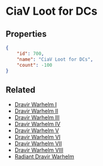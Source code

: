 # CiaV Loot for DCs

<no description available>

## Properties

```json
{
    "id": 700,
    "name": "CiaV Loot for DCs",
    "count": -100
}
```

## Related

- [Dravir Warhelm I](../items/20193-dravir-warhelm-i.md)
- [Dravir Warhelm II](../items/20194-dravir-warhelm-ii.md)
- [Dravir Warhelm III](../items/20195-dravir-warhelm-iii.md)
- [Dravir Warhelm IV](../items/20196-dravir-warhelm-iv.md)
- [Dravir Warhelm V](../items/20197-dravir-warhelm-v.md)
- [Dravir Warhelm VI](../items/20198-dravir-warhelm-vi.md)
- [Dravir Warhelm VII](../items/20199-dravir-warhelm-vii.md)
- [Dravir Warhelm VIII](../items/20200-dravir-warhelm-viii.md)
- [Radiant Dravir Warhelm](../items/20202-radiant-dravir-warhelm.md)

